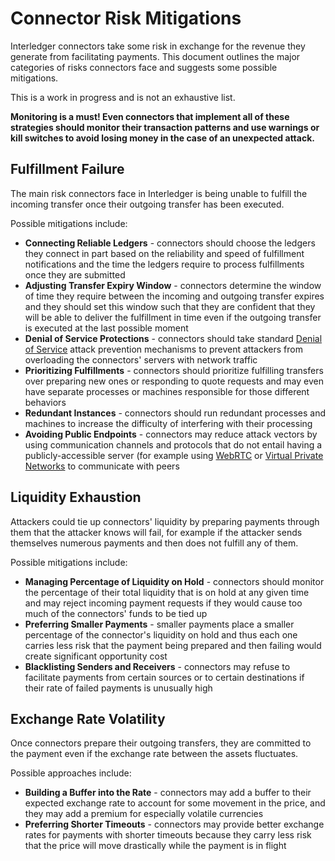 # Connector Risk Mitigations

Interledger connectors take some risk in exchange for the revenue they generate from facilitating payments. This document outlines the major categories of risks connectors face and suggests some possible mitigations.

This is a work in progress and is not an exhaustive list.

**Monitoring is a must! Even connectors that implement all of these strategies should monitor their transaction patterns and use warnings or kill switches to avoid losing money in the case of an unexpected attack.**

## Fulfillment Failure

The main risk connectors face in Interledger is being unable to fulfill the incoming transfer once their outgoing transfer has been executed.

Possible mitigations include:

* **Connecting Reliable Ledgers** - connectors should choose the ledgers they connect in part based on the reliability and speed of fulfillment notifications and the time the ledgers require to process fulfillments once they are submitted
* **Adjusting Transfer Expiry Window** - connectors determine the window of time they require between the incoming and outgoing transfer expires and they should set this window such that they are confident that they will be able to deliver the fulfillment in time even if the outgoing transfer is executed at the last possible moment
* **Denial of Service Protections** - connectors should take standard [Denial of Service](https://en.bitcoin.it/wiki/Weaknesses#Denial_of_Service_.28DoS.29_attacks) attack prevention mechanisms to prevent attackers from overloading the connectors' servers with network traffic
* **Prioritizing Fulfillments** - connectors should prioritize fulfilling transfers over preparing new ones or responding to quote requests and may even have separate processes or machines responsible for those different behaviors
* **Redundant Instances** - connectors should run redundant processes and machines to increase the difficulty of interfering with their processing
* **Avoiding Public Endpoints** - connectors may reduce attack vectors by using communication channels and protocols that do not entail having a publicly-accessible server (for example using [WebRTC](https://webrtc.org/) or [Virtual Private Networks](https://en.wikipedia.org/wiki/Virtual_private_network) to communicate with peers

## Liquidity Exhaustion

Attackers could tie up connectors' liquidity by preparing payments through them that the attacker knows will fail, for example if the attacker sends themselves numerous payments and then does not fulfill any of them.

Possible mitigations include:

* **Managing Percentage of Liquidity on Hold** - connectors should monitor the percentage of their total liquidity that is on hold at any given time and may reject incoming payment requests if they would cause too much of the connectors' funds to be tied up
* **Preferring Smaller Payments** - smaller payments place a smaller percentage of the connector's liquidity on hold and thus each one carries less risk that the payment being prepared and then failing would create significant opportunity cost
* **Blacklisting Senders and Receivers** - connectors may refuse to facilitate payments from certain sources or to certain destinations if their rate of failed payments is unusually high

## Exchange Rate Volatility

Once connectors prepare their outgoing transfers, they are committed to the payment even if the exchange rate between the assets fluctuates.

Possible approaches include:

* **Building a Buffer into the Rate** - connectors may add a buffer to their expected exchange rate to account for some movement in the price, and they may add a premium for especially volatile currencies
* **Preferring Shorter Timeouts** - connectors may provide better exchange rates for payments with shorter timeouts because they carry less risk that the price will move drastically while the payment is in flight

